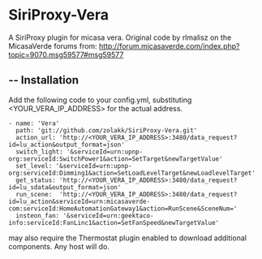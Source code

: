 SiriProxy-Vera
==============

A SiriProxy plugin for micasa vera. 
Original code by rlmalisz on the MicasaVerde forums
from: http://forum.micasaverde.com/index.php?topic=9070.msg59577#msg59577

--
Installation
--
Add the following code to your config.yml, substituting <YOUR_VERA_IP_ADDRESS> for the actual address.

    - name: 'Vera'
      path: 'git://github.com/zolakk/SiriProxy-Vera.git'
      action_url: 'http://<YOUR_VERA_IP_ADDRESS>:3480/data_request?id=lu_action&output_format=json'
      switch_light: '&serviceId=urn:upnp-org:serviceId:SwitchPower1&action=SetTarget&newTargetValue'
      set_level: '&serviceId=urn:upnp-org:serviceId:Dimming1&action=SetLoadLevelTarget&newLoadlevelTarget'
      get_status: 'http://<YOUR_VERA_IP_ADDRESS>:3480/data_request?id=lu_sdata&output_format=json'
      run_scene:  'http://<YOUR_VERA_IP_ADDRESS>:3480/data_request?id=lu_action&serviceId=urn:micasaverde-com:serviceId:HomeAutomationGateway1&action=RunScene&SceneNum='
      insteon_fan: '&serviceId=urn:geektaco-info:serviceId:FanLinc1&action=SetFanSpeed&newTargetValue'

may also require the Thermostat plugin enabled to download additional components. Any host will do.
